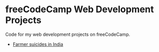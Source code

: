 # freeCodeCamp Web Development Projects
Code for my web development projects on freeCodeCamp.

- [Farmer suicides in India](indianFarmer)
